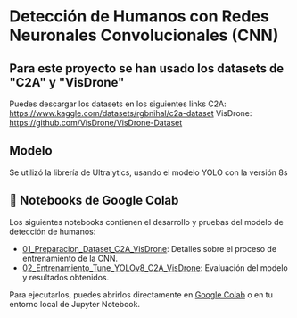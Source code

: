 
# Detección de Humanos con Redes Neuronales Convolucionales (CNN)

## Para este proyecto se han usado los datasets de "C2A" y "VisDrone"
Puedes descargar los datasets en los siguientes links
C2A: https://www.kaggle.com/datasets/rgbnihal/c2a-dataset
VisDrone: https://github.com/VisDrone/VisDrone-Dataset

## Modelo
Se utilizó la librería de Ultralytics, usando el modelo YOLO con la versión 8s

## 📓 Notebooks de Google Colab

Los siguientes notebooks contienen el desarrollo y pruebas del modelo de detección de humanos:

- [01_Preparacion_Dataset_C2A_VisDrone]([notebooks/NombreDelNotebook1.ipynb](https://colab.research.google.com/drive/1xXaO5K104_a_5fttwygPFZ1P1AajqfPj?usp=sharing)): Detalles sobre el proceso de entrenamiento de la CNN.
- [02_Entrenamiento_Tune_YOLOv8_C2A_VisDrone]([notebooks/NombreDelNotebook2.ipynb](https://colab.research.google.com/drive/1aEi2nrVEdEvg7Ohe2TGdxZeeUNXMoPMN?usp=sharing)): Evaluación del modelo y resultados obtenidos.

Para ejecutarlos, puedes abrirlos directamente en [Google Colab](https://colab.research.google.com/) o en tu entorno local de Jupyter Notebook.
